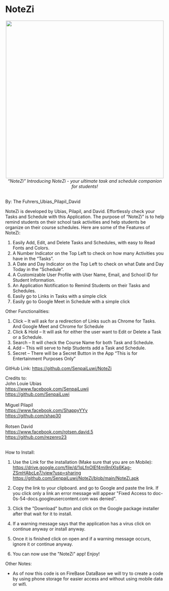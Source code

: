 # NoteZi
<div align="center">
  <img src="https://i.imgur.com/x5iNo2x.png" style="display:inline-block;height:500px;">
</div>

<div align="center">
  <em>“NoteZi” Introducing NoteZi - your ultimate task and schedule companion for students!</em><br><br>
</div>

By:  The Fuhrers_Ubias_Pilapil_David

NoteZi is developed by Ubias, Pilapil, and David. Effortlessly check your Tasks and Schedule with this Application. The purpose of “NoteZi” is to help remind students on their school task activities and help students be organize on their course schedules. Here are some of the Features of NoteZi:

1. Easily Add, Edit, and Delete Tasks and Schedules, with easy to Read Fonts and Colors.
2. A Number Indicator on the Top Left to check on how many Activities you have in the “Tasks”.
3. A Date and Day Indicator on the Top Left to check on what Date and Day Today in the “Schedule”.
4. A Customizable User Profile with User Name, Email, and School ID for Student Information.
5. An Application Notification to Remind Students on their Tasks and Schedules.
6. Easily go to Links in Tasks with a simple click
7. Easily go to Google Meet in Schedule with a simple click

Other Functionalities:
1. Click – It will ask for a redirection of Links such as Chrome for Tasks. And Google Meet and Chrome for Schedule 
2. Click & Hold – It will ask for either the user want to Edit or Delete a Task or a Schedule.
3. Search – It will check the Course Name for both Task and Schedule.
4. Add – This will serve to help Students add a Task and Schedule.
5. Secret – There will be a Secret Button in the App “This is for Entertainment Purposes Only”

GitHub Link:
https://github.com/SenpaiLuwi/NoteZi

Credits to:<br>
John Louie Ubias<br>
https://www.facebook.com/SenpaiLuwii<br>
https://github.com/SenpaiLuwi<br>
<br>
Miguel Pilapil<br>
https://www.facebook.com/ShappyYYy<br>
https://github.com/shap30<br>
<br>
Rotsen David<br>
https://www.facebook.com/rotsen.david.5<br>
https://github.com/rezenro23<br>
<br>

How to Install:
1. Use the Link for the installation (Make sure that you are on Mobile): 
    https://drive.google.com/file/d/1qLfnOIEf4mi9nIXIs6Kag-ZSmHAbcLe7/view?usp=sharing
    https://github.com/SenpaiLuwi/NoteZi/blob/main/NoteZi.apk

2. Copy the link to your clipboard. and go to Google and paste the link. If you click only a link an error message will appear "Fixed Access to doc-0s-54-docs.googleusercontent.com was denied".

3. Click the "Download" button and click on the Google package installer after that wait for it to install.

4. If a warning message says that the application has a virus click on continue anyway or install anyway.

5. Once it is finished click on open and if a warning message occurs, ignore it or continue anyway.

8. You can now use the "NoteZi" app! Enjoy!

Other Notes:
- As of now this code is on FireBase DataBase we will try to create a code by using phone storage for easier access and without using mobile data or wifi.
